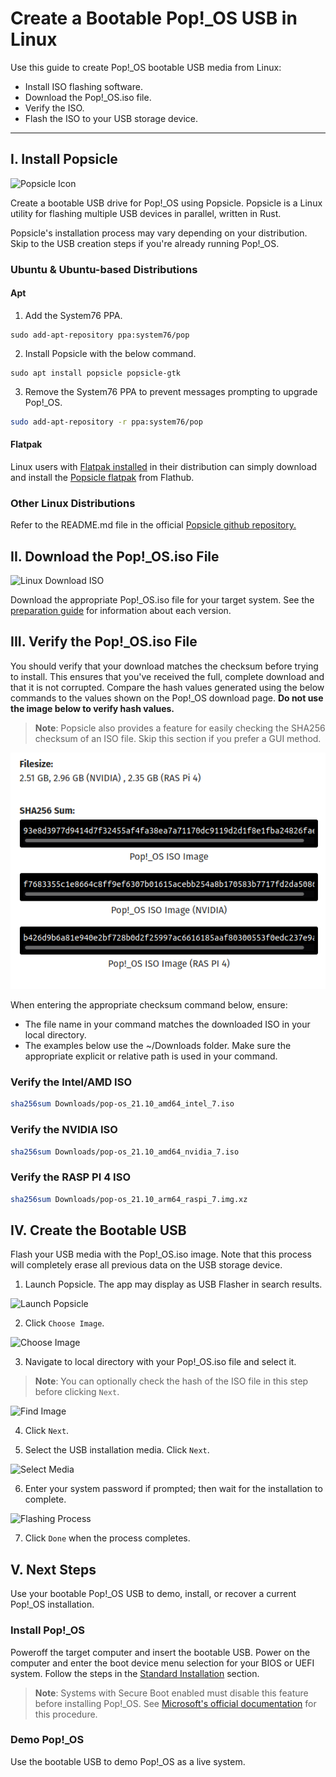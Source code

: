# Create a Bootable Pop!_OS USB in Linux

Use this guide to create Pop!_OS bootable USB media from Linux:

- Install ISO flashing software.
- Download the Pop!_OS.iso file.
- Verify the ISO.
- Flash the ISO to your USB storage device.

---
## I. Install Popsicle

![Popsicle Icon](/images/create-bootable-usb-linux/popsicle-icon.png)

Create a bootable USB drive for Pop!_OS using Popsicle. Popsicle is a Linux utility for flashing multiple USB devices in parallel, written in Rust.

Popsicle's installation process may vary depending on your distribution. Skip to the USB creation steps if you're already running Pop!_OS.
### Ubuntu & Ubuntu-based Distributions
#### Apt

1. Add the System76 PPA. 

```[bash]
sudo add-apt-repository ppa:system76/pop
```

2. Install Popsicle with the below command.

```[bash]
sudo apt install popsicle popsicle-gtk
```

3. Remove the System76 PPA to prevent messages prompting to upgrade Pop!_OS.

```bash
sudo add-apt-repository -r ppa:system76/pop
```

#### Flatpak

Linux users with [Flatpak installed](https://flatpak.org/setup/) in their distribution can simply download and install the [Popsicle flatpak](https://flathub.org/apps/details/com.system76.Popsicle) from Flathub. 

### Other Linux Distributions

Refer to the README.md file in the official [Popsicle github repository.](https://github.com/pop-os/popsicle)

## II. Download the Pop!_OS.iso File

![Linux Download ISO](/images/create-bootable-usb-linux/using-linux-download-iso.png)

Download the appropriate Pop!_OS.iso file for your target system. See the [preparation guide](create-bootable-usb.md#standard-nvidia--ras-pi-4-isos) for information about each version.

## III. Verify the Pop!_OS.iso File

You should verify that your download matches the checksum before trying to install. This ensures that you've received the full, complete download and that it is not corrupted. Compare the hash values generated using the below commands to the values shown on the Pop!_OS download page. **Do not use the image below to verify hash values.**

>**Note**: Popsicle also provides a feature for easily checking the SHA256 checksum of an ISO file. Skip this section if you prefer a GUI method.

![Compare Hash Values](/docs/images/create-bootable-usb-linux/compare-hash-values.png)

When entering the appropriate checksum command below, ensure:

- The file name in your command matches the downloaded ISO in your local directory. 
- The examples below use the ~/Downloads folder. Make sure the appropriate explicit or relative path is used in your command.

### Verify the Intel/AMD ISO

```bash
sha256sum Downloads/pop-os_21.10_amd64_intel_7.iso
```

### Verify the NVIDIA ISO

```bash
sha256sum Downloads/pop-os_21.10_amd64_nvidia_7.iso
```

### Verify the RASP PI 4 ISO

```bash
sha256sum Downloads/pop-os_21.10_arm64_raspi_7.img.xz
```

## IV. Create the Bootable USB

Flash your USB media with the Pop!_OS.iso image. Note that this process will completely erase all previous data on the USB storage device.

1. Launch Popsicle. The app may display as USB Flasher in search results.

![Launch Popsicle](/images/create-bootable-usb-linux/launch-popsicle.png)

2. Click `Choose Image`.

![Choose Image](/images/create-bootable-usb-linux/choose-image.png)

3. Navigate to local directory with your Pop!_OS.iso file and select it.

>**Note**: You can optionally check the hash of the ISO file in this step before clicking `Next`.

![Find Image](/images/create-bootable-usb-linux/find-image.png)

4. Click `Next`. 

5. Select the USB installation media. Click `Next`.

![Select Media](/images/create-bootable-usb-linux/select-media.png)

6. Enter your system password if prompted; then wait for the installation to complete.

![Flashing Process](/images/create-bootable-usb-linux/flashing-process.png)

7. Click `Done` when the process completes. 

## V. Next Steps

Use your bootable Pop!_OS USB to demo, install, or recover a current Pop!_OS installation.

### Install Pop!_OS

Poweroff the target computer and insert the bootable USB. Power on the computer and enter the boot device menu selection for your BIOS or UEFI system. Follow the steps in the [Standard Installation](/Getting-Started/Installation/installation.md) section.

>**Note**: Systems with Secure Boot enabled must disable this feature before installing Pop!_OS. See [Microsoft's official documentation](https://docs.microsoft.com/en-us/windows-hardware/manufacture/desktop/disabling-secure-boot?view=windows-10) for this procedure.

### Demo Pop!_OS

Use the bootable USB to demo Pop!_OS as a live system.
<!--This chapter will be linked when completed-->
